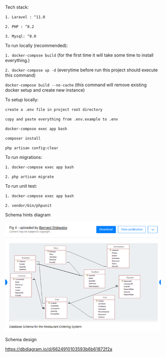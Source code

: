 Tech stack:

`1. Laravel : ^11.0`

`2. PHP : ^8.2`

`3. Mysql: ^8.0`

To run locally (recommended):

`1. docker-compose build` (for the first time it will take some time to install everything.)

`2. docker-compose up -d` (everytime before run this project should execute this command)

`docker-compose build --no-cache` (this command will remove existing docker setup and create new instance)

To setup locally:

`create a .env file in project root directory`

`copy and paste everything from .env.example to .env`

`docker-compose exec app bash`

`composer install`

`php artisan config:clear`

To run migrations:

`1. docker-compose exec app bash`

`2. php artisan migrate`


To run unit test:

`1. docker-compose exec app bash`

`2. vendor/bin/phpunit`

Schema hints diagram

![alt text](image.png)

Schema design

https://dbdiagram.io/d/6624910103593b6b61872f2a
